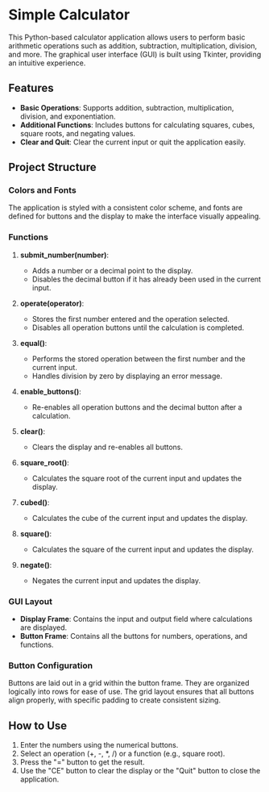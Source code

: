 # Simple Calculator

This Python-based calculator application allows users to perform basic arithmetic operations such as addition, subtraction, multiplication, division, and more. The graphical user interface (GUI) is built using Tkinter, providing an intuitive experience.

## Features

- **Basic Operations**: Supports addition, subtraction, multiplication, division, and exponentiation.
- **Additional Functions**: Includes buttons for calculating squares, cubes, square roots, and negating values.
- **Clear and Quit**: Clear the current input or quit the application easily.

## Project Structure

### Colors and Fonts

The application is styled with a consistent color scheme, and fonts are defined for buttons and the display to make the interface visually appealing.

### Functions

1. **submit_number(number)**:
   - Adds a number or a decimal point to the display.
   - Disables the decimal button if it has already been used in the current input.

2. **operate(operator)**:
   - Stores the first number entered and the operation selected.
   - Disables all operation buttons until the calculation is completed.

3. **equal()**:
   - Performs the stored operation between the first number and the current input.
   - Handles division by zero by displaying an error message.

4. **enable_buttons()**:
   - Re-enables all operation buttons and the decimal button after a calculation.

5. **clear()**:
   - Clears the display and re-enables all buttons.

6. **square_root()**:
   - Calculates the square root of the current input and updates the display.

7. **cubed()**:
   - Calculates the cube of the current input and updates the display.

8. **square()**:
   - Calculates the square of the current input and updates the display.

9. **negate()**:
   - Negates the current input and updates the display.

### GUI Layout

- **Display Frame**: Contains the input and output field where calculations are displayed.
- **Button Frame**: Contains all the buttons for numbers, operations, and functions.

### Button Configuration

Buttons are laid out in a grid within the button frame. They are organized logically into rows for ease of use. The grid layout ensures that all buttons align properly, with specific padding to create consistent sizing.

## How to Use

1. Enter the numbers using the numerical buttons.
2. Select an operation (+, -, *, /) or a function (e.g., square root).
3. Press the "=" button to get the result.
4. Use the "CE" button to clear the display or the "Quit" button to close the application.
